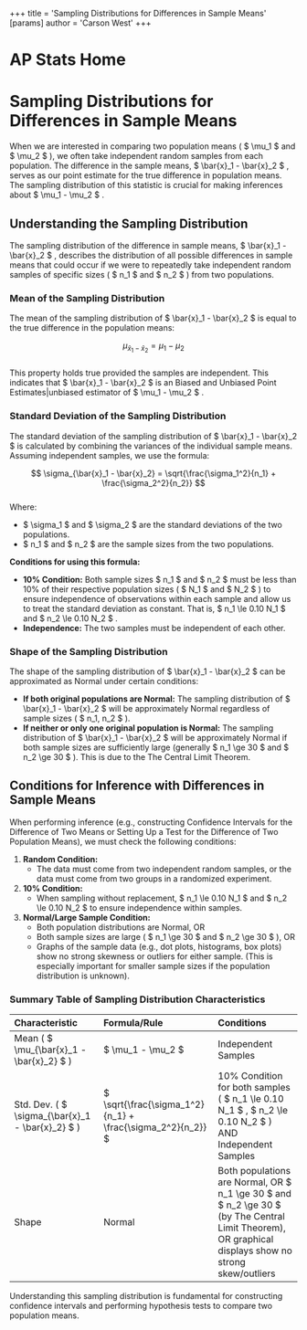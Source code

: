 +++
 title = 'Sampling Distributions for Differences in Sample Means'
[params]
	author = 'Carson West'
+++
# AP Stats Home
# Sampling Distributions for Differences in Sample Means

When we are interested in comparing two population means ( $ \mu_1 $  and  $ \mu_2 $ ), we often take independent random samples from each population. The difference in the sample means,  $ \bar{x}_1 - \bar{x}_2 $ , serves as our point estimate for the true difference in population means. The sampling distribution of this statistic is crucial for making inferences about  $ \mu_1 - \mu_2 $ .

## Understanding the Sampling Distribution

The sampling distribution of the difference in sample means,  $ \bar{x}_1 - \bar{x}_2 $ , describes the distribution of all possible differences in sample means that could occur if we were to repeatedly take independent random samples of specific sizes ( $ n_1 $  and  $ n_2 $ ) from two populations.

### Mean of the Sampling Distribution

The mean of the sampling distribution of  $ \bar{x}_1 - \bar{x}_2 $  is equal to the true difference in the population means:

 $$  \mu_{\bar{x}_1 - \bar{x}_2} = \mu_1 - \mu_2  $$  
This property holds true provided the samples are independent. This indicates that  $ \bar{x}_1 - \bar{x}_2 $  is an Biased and Unbiased Point Estimates|unbiased estimator of  $ \mu_1 - \mu_2 $ .

### Standard Deviation of the Sampling Distribution

The standard deviation of the sampling distribution of  $ \bar{x}_1 - \bar{x}_2 $  is calculated by combining the variances of the individual sample means. Assuming independent samples, we use the formula:

 $$  \sigma_{\bar{x}_1 - \bar{x}_2} = \sqrt{\frac{\sigma_1^2}{n_1} + \frac{\sigma_2^2}{n_2}}  $$  
Where:
*    $ \sigma_1 $  and  $ \sigma_2 $  are the standard deviations of the two populations.
*    $ n_1 $  and  $ n_2 $  are the sample sizes from the two populations.

**Conditions for using this formula:**
*   **10% Condition:** Both sample sizes  $ n_1 $  and  $ n_2 $  must be less than 10% of their respective population sizes ( $ N_1 $  and  $ N_2 $ ) to ensure independence of observations within each sample and allow us to treat the standard deviation as constant. That is,  $ n_1 \le 0.10 N_1 $  and  $ n_2 \le 0.10 N_2 $ .
*   **Independence:** The two samples must be independent of each other.

### Shape of the Sampling Distribution

The shape of the sampling distribution of  $ \bar{x}_1 - \bar{x}_2 $  can be approximated as Normal under certain conditions:

*   **If both original populations are Normal:** The sampling distribution of  $ \bar{x}_1 - \bar{x}_2 $  will be approximately Normal regardless of sample sizes ( $ n_1, n_2 $ ).
*   **If neither or only one original population is Normal:** The sampling distribution of  $ \bar{x}_1 - \bar{x}_2 $  will be approximately Normal if both sample sizes are sufficiently large (generally  $ n_1 \ge 30 $  and  $ n_2 \ge 30 $ ). This is due to the The Central Limit Theorem.

## Conditions for Inference with Differences in Sample Means

When performing inference (e.g., constructing Confidence Intervals for the Difference of Two Means or Setting Up a Test for the Difference of Two Population Means), we must check the following conditions:

1.  **Random Condition:**
    *   The data must come from two independent random samples, or the data must come from two groups in a randomized experiment.
2.  **10% Condition:**
    *   When sampling without replacement,  $ n_1 \le 0.10 N_1 $  and  $ n_2 \le 0.10 N_2 $  to ensure independence within samples.
3.  **Normal/Large Sample Condition:**
    *   Both population distributions are Normal, OR
    *   Both sample sizes are large ( $ n_1 \ge 30 $  and  $ n_2 \ge 30 $ ), OR
    *   Graphs of the sample data (e.g., dot plots, histograms, box plots) show no strong skewness or outliers for either sample. (This is especially important for smaller sample sizes if the population distribution is unknown).

### Summary Table of Sampling Distribution Characteristics

| Characteristic                      | Formula/Rule                                                              | Conditions                                                                                                                                           |
| :---------------------------------- | :------------------------------------------------------------------------ | :--------------------------------------------------------------------------------------------------------------------------------------------------- |
| Mean ( $ \mu_{\bar{x}_1 - \bar{x}_2} $ ) |  $ \mu_1 - \mu_2 $                                                            | Independent Samples                                                                                                                                  |
| Std. Dev. ( $ \sigma_{\bar{x}_1 - \bar{x}_2} $ ) |  $ \sqrt{\frac{\sigma_1^2}{n_1} + \frac{\sigma_2^2}{n_2}} $                   | 10% Condition for both samples ( $ n_1 \le 0.10 N_1 $ ,  $ n_2 \le 0.10 N_2 $ ) AND Independent Samples                                                      |
| Shape                               | Normal                                                                    | Both populations are Normal, OR  $ n_1 \ge 30 $  and  $ n_2 \ge 30 $  (by The Central Limit Theorem), OR graphical displays show no strong skew/outliers |

Understanding this sampling distribution is fundamental for constructing confidence intervals and performing hypothesis tests to compare two population means.
